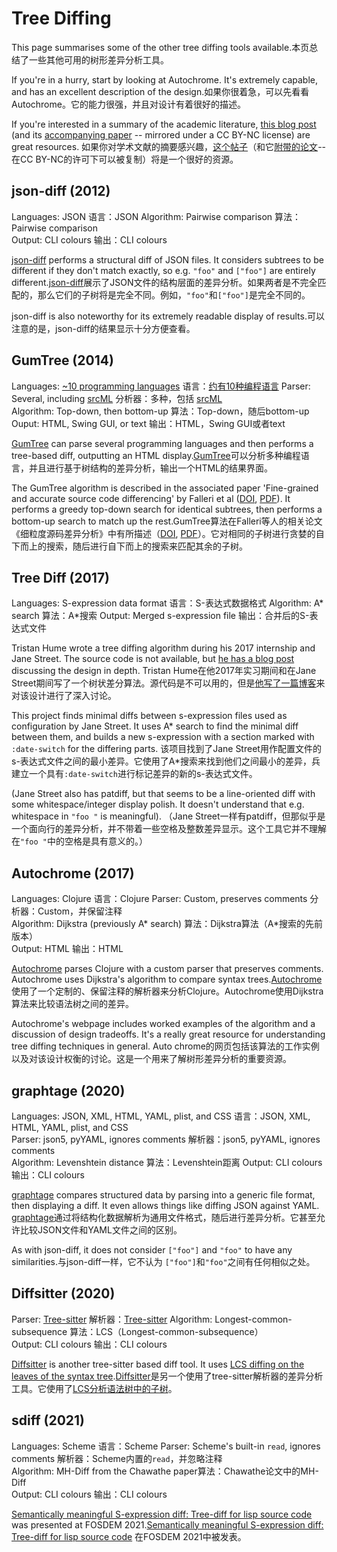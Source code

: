 # Tree Diffing

This page summarises some of the other tree diffing tools available.本页总结了一些其他可用的树形差异分析工具。

If you're in a hurry, start by looking at Autochrome. It's extremely
capable, and has an excellent description of the design.如果你很着急，可以先看看Autochrome。它的能力很强，并且对设计有着很好的描述。

If you're interested in a summary of the academic literature, [this
blog
post](http://useless-factor.blogspot.com/2008/01/matching-diffing-and-merging-xml.html)
(and its [accompanying
paper](http://useless-factor.blogspot.com/2008/01/matching-diffing-and-merging-xml.html)
-- mirrored under a CC BY-NC license) are great resources. 如果你对学术文献的摘要感兴趣，[这个帖子](http://useless-factor.blogspot.com/2008/01/matching-diffing-and-merging-xml.html)（和它[附带的论文](http://useless-factor.blogspot.com/2008/01/matching-diffing-and-merging-xml.html)--在CC BY-NC的许可下可以被复制）将是一个很好的资源。

## json-diff (2012)

Languages: JSON  语言：JSON
Algorithm: Pairwise comparison 算法：Pairwise comparison  
Output: CLI colours  输出：CLI colours

[json-diff](https://github.com/andreyvit/json-diff) performs a
structural diff of JSON files. It considers subtrees to be different
if they don't match exactly, so e.g. `"foo"` and `["foo"]` are
entirely different.[json-diff](https://github.com/andreyvit/json-diff)展示了JSON文件的结构层面的差异分析。如果两者是不完全匹配的，那么它们的子树将是完全不同。例如，`"foo"`和`["foo"]`是完全不同的。

json-diff is also noteworthy for its extremely readable display of
results.可以注意的是，json-diff的结果显示十分方便查看。

## GumTree (2014)

Languages: [~10 programming
languages](https://github.com/GumTreeDiff/gumtree/wiki/Languages)  语言：[约有10种编程语言](https://github.com/GumTreeDiff/gumtree/wiki/Languages)
Parser: Several, including [srcML](https://www.srcml.org/)  分析器：多种，包括 [srcML](https://www.srcml.org/)  
Algorithm: Top-down, then bottom-up  算法：Top-down，随后bottom-up
Ouput: HTML, Swing GUI, or text 输出：HTML，Swing GUI或者text

[GumTree](https://github.com/GumTreeDiff/gumtree) can parse several
programming languages and then performs a tree-based diff, outputting
an HTML display.[GumTree](https://github.com/GumTreeDiff/gumtree)可以分析多种编程语言，并且进行基于树结构的差异分析，输出一个HTML的结果界面。

The GumTree algorithm is described in the associated paper
'Fine-grained and accurate source code differencing' by Falleri et al
([DOI](http://doi.acm.org/10.1145/2642937.2642982),
[PDF](https://hal.archives-ouvertes.fr/hal-01054552/document)). It
performs a greedy top-down search for identical subtrees, then
performs a bottom-up search to match up the rest.GumTree算法在Falleri等人的相关论文《细粒度源码差异分析》中有所描述（[DOI](http://doi.acm.org/10.1145/2642937.2642982),
[PDF](https://hal.archives-ouvertes.fr/hal-01054552/document)）。它对相同的子树进行贪婪的自下而上的搜索，随后进行自下而上的搜索来匹配其余的子树。

## Tree Diff (2017)

Languages: S-expression data format 语言：S-表达式数据格式
Algorithm: A* search 算法：A*搜索
Output: Merged s-expression file 输出：合并后的S-表达式文件

Tristan Hume wrote a tree diffing algorithm during his 2017 internship
and Jane Street. The source code is not available, but [he has a blog
post](https://thume.ca/2017/06/17/tree-diffing/) discussing the design
in depth. Tristan Hume在他2017年实习期间和在Jane Street期间写了一个树状差分算法。源代码是不可以用的，但是[他写了一篇博客](https://thume.ca/2017/06/17/tree-diffing/)来对该设计进行了深入讨论。

This project finds minimal diffs between s-expression files used as
configuration by Jane Street. It uses A* search to find the minimal
diff between them, and builds a new s-expression with a section marked
with `:date-switch` for the differing parts. 该项目找到了Jane Street用作配置文件的s-表达式文件之间的最小差异。它使用了A*搜索来找到他们之间最小的差异，兵建立一个具有`:date-switch`进行标记差异的新的s-表达式文件。

(Jane Street also has patdiff, but that seems to be a line-oriented
diff with some whitespace/integer display polish. It doesn't
understand that e.g. whitespace in `"foo "` is meaningful). （Jane Street一样有patdiff，但那似乎是一个面向行的差异分析，并不带着一些空格及整数差异显示。这个工具它并不理解在`"foo "`中的空格是具有意义的。）

## Autochrome (2017)

Languages: Clojure 语言：Clojure
Parser: Custom, preserves comments 分析器：Custom，并保留注释  
Algorithm: Dijkstra (previously A* search) 算法：Dijkstra算法（A*搜索的先前版本）  
Output: HTML 输出：HTML  

[Autochrome](https://fazzone.github.io/autochrome.html) parses Clojure
with a custom parser that preserves comments. Autochrome uses
Dijkstra's algorithm to compare syntax trees.[Autochrome](https://fazzone.github.io/autochrome.html)使用了一个定制的、保留注释的解析器来分析Clojure。Autochrome使用Dijkstra算法来比较语法树之间的差异。

Autochrome's webpage includes worked examples of the algorithm and a
discussion of design tradeoffs. It's a really great resource for
understanding tree diffing techniques in general. Auto chrome的网页包括该算法的工作实例以及对该设计权衡的讨论。这是一个用来了解树形差异分析的重要资源。

## graphtage (2020)

Languages: JSON, XML, HTML, YAML, plist, and CSS 语言：JSON, XML, HTML, YAML, plist, and CSS  
Parser: json5, pyYAML, ignores comments 解析器：json5, pyYAML, ignores comments  
Algorithm: Levenshtein distance 算法：Levenshtein距离
Output: CLI colours 输出：CLI colours

[graphtage](https://blog.trailofbits.com/2020/08/28/graphtage/)
compares structured data by parsing into a generic file format, then
displaying a diff. It even allows things like diffing JSON against
YAML. [graphtage](https://blog.trailofbits.com/2020/08/28/graphtage/)通过将结构化数据解析为通用文件格式，随后进行差异分析。它甚至允许比较JSON文件和YAML文件之间的区别。

As with json-diff, it does not consider `["foo"]` and `"foo"` to have
any similarities.与json-diff一样，它不认为 `["foo"]`和`"foo"`之间有任何相似之处。

## Diffsitter (2020)

Parser: [Tree-sitter](https://tree-sitter.github.io/tree-sitter/) 解析器：[Tree-sitter](https://tree-sitter.github.io/tree-sitter/)
Algorithm: Longest-common-subsequence 算法：LCS（Longest-common-subsequence）  
Output: CLI colours 输出：CLI colours

[Diffsitter](https://github.com/afnanenayet/diffsitter) is another
tree-sitter based diff tool. It uses [LCS diffing on the leaves of the
syntax
tree](https://github.com/afnanenayet/diffsitter/blob/b0fd72612c6fcfdb8c061d3afa3bea2b0b754f33/src/ast.rs#L310-L313).[Diffsitter](https://github.com/afnanenayet/diffsitter)是另一个使用了tree-sitter解析器的差异分析工具。它使用了[LCS分析语法树中的子树](https://github.com/afnanenayet/diffsitter/blob/b0fd72612c6fcfdb8c061d3afa3bea2b0b754f33/src/ast.rs#L310-L313)。

## sdiff (2021)

Languages: Scheme 语言：Scheme
Parser: Scheme's built-in `read`, ignores comments 解析器：Scheme内置的`read`，并忽略注释  
Algorithm: MH-Diff from the Chawathe paper算法：Chawathe论文中的MH-Diff  
Output: CLI colours 输出：CLI colours

[Semantically meaningful S-expression diff: Tree-diff for lisp source
code](https://archive.fosdem.org/2021/schedule/event/sexpressiondiff/)
was presented at FOSDEM 2021.[Semantically meaningful S-expression diff: Tree-diff for lisp source
code](https://archive.fosdem.org/2021/schedule/event/sexpressiondiff/)
在FOSDEM 2021中被发表。


